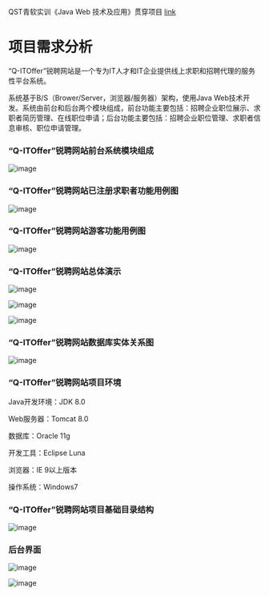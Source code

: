 QST青软实训《Java Web 技术及应用》贯穿项目
[link](http://book.moocollege.cn/java_web.html)
# 项目需求分析
“Q-ITOffer”锐聘网站是一个专为IT人才和IT企业提供线上求职和招聘代理的服务性平台系统。

系统基于B/S（Brower/Server，浏览器/服务器）架构，使用Java Web技术开发。系统由前台和后台两个模块组成，前台功能主要包括：招聘企业职位展示、求职者简历管理、在线职位申请；后台功能主要包括：招聘企业职位管理、求职者信息审核、职位申请管理。

### “Q-ITOffer”锐聘网站前台系统模块组成

![image](https://note.youdao.com/yws/api/personal/file/WEB3e8532fbb88bb59279fda0cd94432362?method=download&shareKey=9acc81d6ae06c990c2dde85311a5554e)

### “Q-ITOffer”锐聘网站已注册求职者功能用例图
![image](https://note.youdao.com/yws/api/personal/file/WEB21b81f3341c3869072ad6ea0805d7068?method=download&shareKey=0f07d98bc184edb5ad120adb0cf3e650)

### “Q-ITOffer”锐聘网站游客功能用例图
![image](https://note.youdao.com/yws/api/personal/file/WEBee5cd6caf8ff14b6371573d3f70c67d5?method=download&shareKey=1ffee8f023a5dd6ec26e7e2c59aa3efe)

### “Q-ITOffer”锐聘网站总体演示
![image](https://note.youdao.com/yws/api/personal/file/WEB741b0932116f4d42be4838fae5123dfd?method=download&shareKey=2d3fa4328665d74fe07859a174ceb85b)

![image](https://note.youdao.com/yws/api/personal/file/WEBc9008af2ff584ba74382c7b2bed47581?method=download&shareKey=9700a3976be71e888f7781b9596682fc)

![image](https://note.youdao.com/yws/api/personal/file/WEBd6555694cce3cb47b9f3ca98ba4e4bda?method=download&shareKey=6859126d928f00ee0155db6a7f8bc302)

### “Q-ITOffer”锐聘网站数据库实体关系图
![image](https://note.youdao.com/yws/api/personal/file/WEBd40fbdf1bc0ee62f6a7b553fc85da6c7?method=download&shareKey=7b360e84513992e6627c709f22027f83)

### “Q-ITOffer”锐聘网站项目环境

Java开发环境：JDK 8.0

Web服务器：Tomcat 8.0

数据库：Oracle 11g

开发工具：Eclipse Luna

浏览器：IE 9以上版本

操作系统：Windows7

### “Q-ITOffer”锐聘网站项目基础目录结构
![image](https://note.youdao.com/yws/api/personal/file/WEB9acb6a4fcdbf65c5925858750f540600?method=download&shareKey=b541a1c4914da7d3bdecc3211767ea21)
 
###  后台界面
![image](https://note.youdao.com/yws/api/personal/file/WEBbacd68d5e769bd7c10feb92140303dc6?method=download&shareKey=77197b723f56efe72de6d1233324bb32)

![image](https://note.youdao.com/yws/api/personal/file/WEB0293c5836b559ff98fb8f156c9d2f95d?method=download&shareKey=bc481cda345dafcf61edd840914bd8c0)
